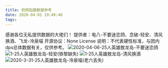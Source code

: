 ```yaml
---
title: 奶鸽贴膜数据参考
date: 2020-04-01 19:49:40
tags:
---
```


感谢各位无私提供数据的大佬们！
提供者：电八-不要迷恋鸽、念破-轻安、清风换酒、飞龙-泠泉喵
开源协议：None License
说明：不代表硬性标准，与团内dps总体数据有关，仅供参考。
![2020-04-06-25人英雄敖龙岛-不要迷恋鸽](https://miao.ricardo2001zg.com/images/2020-04-06-25%E4%BA%BA%E8%8B%B1%E9%9B%84%E6%95%96%E9%BE%99%E5%B2%9B-%E4%B8%8D%E8%A6%81%E8%BF%B7%E6%81%8B%E9%B8%BD.png)
![1-25人英雄敖龙岛-轻安(铁黎缺失)](https://miao.ricardo2001zg.com/images/1-25%E4%BA%BA%E8%8B%B1%E9%9B%84%E6%95%96%E9%BE%99%E5%B2%9B-%E8%BD%BB%E5%AE%89(%E9%93%81%E9%BB%8E%E7%BC%BA%E5%A4%B1).png)
![1-25人英雄敖龙岛-清风换酒](https://miao.ricardo2001zg.com/images/1-25%E4%BA%BA%E8%8B%B1%E9%9B%84%E6%95%96%E9%BE%99%E5%B2%9B-%E6%B8%85%E9%A3%8E%E6%8D%A2%E9%85%92.jpg)
![2020-3-31-25人英雄敖龙岛-泠泉喵(老六丢失)](https://miao.ricardo2001zg.com/images/2020-3-31-25%E4%BA%BA%E8%8B%B1%E9%9B%84%E6%95%96%E9%BE%99%E5%B2%9B-%E6%B3%A0%E6%B3%89%E5%96%B5(%E8%80%81%E5%85%AD%E4%B8%A2%E5%A4%B1).png)

